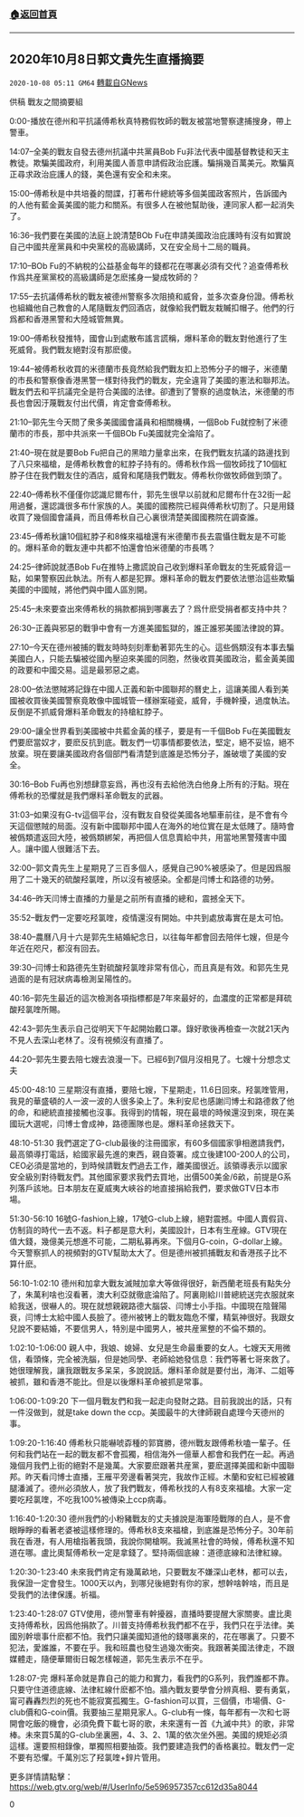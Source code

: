 ###  [:house:返回首頁](https://github.com/ourhimalayas/txt)
---

## 2020年10月8日郭文貴先生直播摘要
`2020-10-08 05:11 GM64` [轉載自GNews](https://gnews.org/zh-hant/410332/)

供稿 戰友之間摘要組

0:00-播放在德州和平抗議傅希秋真特務假牧師的戰友被當地警察逮捕搜身，帶上警車。

14:07–全美的戰友自發去德州抗議中共黨員Bob Fu非法代表中國基督教徒和天主教徒。欺騙美國政府，利用美國人善意申請假政治庇護。騙捐幾百萬美元。欺騙真正尋求政治庇護人的錢，美色還有安全和未來。

15:00–傅希秋是中共培養的間諜，打著布什總統等多個美國政客照片，告訴國內的人他有藍金黃美國的能力和關系。有很多人在被他幫助後，連同家人都一起消失了。

16:36–我們要在美國的法庭上說清楚BOb Fu在申請美國政治庇護時有沒有如實說自己中國共産黨員和中央黨校的高級講師，又在安全局十二局的職員。

17:10–BOb Fu的不納稅的公益基金每年的錢都花在哪裏必須有交代？追查傅希秋作爲共産黨黨校的高級講師是怎麽搖身一變成牧師的？

17:55–去抗議傅希秋的戰友被德州警察多次阻撓和威脅，並多次查身份證。傅希秋也組織他自己教會的人尾隨戰友們回酒店，就像給我們戰友栽贓扣帽子。他們的行爲都和香港黑警和大陸城管無異。

19:00–傅希秋發推特，國會山到處散布謠言謊稱，爆料革命的戰友對他進行了生死威脅。我們戰友絕對沒有那麽傻。

19:44–被傅希秋收買的米德蘭市長竟然給我們戰友扣上恐怖分子的帽子，米德蘭的市長和警察像香港黑警一樣對待我們的戰友，完全違背了美國的憲法和聯邦法。戰友們去和平抗議完全是符合美國的法律。卻遭到了警察的過度執法，米德蘭的市長也會因汙蔑戰友付出代價，肯定會查傅希秋。

21:10–郭先生今天問了衆多美國國會議員和相關機構，一個Bob Fu就控制了米德蘭市的市長，那中共派來一千個BOb Fu美國就完全淪陷了。

21:40–現在就是要Bob Fu把自己的黑暗力量拿出來，在我們戰友抗議的路邊找到了八只來福槍，是傅希秋教會的紅脖子持有的。傅希秋作爲一個牧師找了10個紅脖子住在我們戰友住的酒店，威脅和尾隨我們戰友。傅希秋你做牧師做到頭了。

22:40–傅希秋不僅僅你認識尼爾布什，郭先生很早以前就和尼爾布什在32街一起用過餐，還認識很多布什家族的人。美國的國務院已經與傅希秋切割了。只是用錢收買了幾個國會議員，而且傅希秋自己心裏很清楚美國國務院在調查誰。

23:45–傅希秋讓10個紅脖子和8條來福槍還有米德蘭市長去震懾住戰友是不可能的。爆料革命的戰友連中共都不怕還會怕米德蘭的市長嗎？

24:25–律師說就憑Bob Fu在推特上撒謊說自己收到爆料革命戰友的生死威脅這一點，如果警察因此執法。所有人都是犯罪。爆料革命的戰友們要依法懲治這些欺騙美國的中國賊，將他們與中國人區別開。

25:45–未來要查出來傅希秋的捐款都捐到哪裏去了？爲什麽受捐者都支持中共？

26:30–正義與邪惡的戰爭中會有一方進美國監獄的，誰正誰邪美國法律說的算。

27:10–今天在德州被捕的戰友時時刻刻牽動著郭先生的心。這些僞類沒有本事去騙美國白人，只能去騙被從國內壓迫來美國的同胞，然後收買美國政治，藍金黃美國的政要和中國交易。這是最邪惡之處。

28:00–依法懲賊將記錄在中國人正義和新中國聯邦的曆史上，這讓美國人看到美國被收買後美國警察竟敢像中國城管一樣辦案碰瓷，威脅，手機幹擾，過度執法。反倒是不抓威脅爆料革命戰友的持槍紅脖子。

29:00–讓全世界看到美國被中共藍金黃的樣子，要是有一千個Bob Fu在美國戰友們要麽當奴才，要麽反抗到底。戰友們一切事情都要依法，堅定，絕不妥協，絕不放棄。現在要讓美國政府各個部門看清楚到底誰是恐怖分子，誰破壞了美國的安全。

30:16–Bob Fu再也別想肆意妄爲，再也沒有去給他洗白他身上所有的汙點。現在傅希秋的恐懼就是我們爆料革命戰友的武器。

31:03–如果沒有G-tv這個平台，沒有戰友自發從美國各地驅車前往，是不會有今天這個懲賊的局面。沒有新中國聯邦中國人在海外的地位實在是太低賤了。隨時會被僞類遣返回大陸，被僞類綁架，再把個人信息賣給中共，用當地黑警殘害中國人。讓中國人很難活下去。

32:00–郭文貴先生上星期見了三百多個人，感覺自己90%被感染了。但是因爲服用了二十幾天的硫酸羟氯喹，所以沒有被感染。全都是闫博士和路德的功勞。

34:46–昨天闫博士直播的力量是之前所有直播的總和，震撼全天下。

35:52–戰友們一定要吃羟氯喹，疫情還沒有開始。中共到處放毒實在是太可怕。

38:40–農曆八月十六是郭先生結婚紀念日，以往每年都會回去陪伴七嫂，但是今年近在咫尺，都沒有回去。

39:30–闫博士和路德先生對硫酸羟氯喹非常有信心，而且真是有效。和郭先生見過面的是有冠狀病毒檢測呈陽性的。

40:16–郭先生最近的這次檢測各項指標都是7年來最好的，血濃度的正常都是拜硫酸羟氯喹所賜。

42:43–郭先生表示自己從明天下午起開始戴口罩。錄好歌後再檢查一次就21天內不見人去深山老林了。沒有視頻沒有直播了。

44:20–郭先生要去陪七嫂去浪漫一下。已經6到7個月沒相見了。七嫂十分想念丈夫

45:00-48:10 三星期沒有直播，要陪七嫂，下星期走，11.6日回來。羟氯喹管用，我見的華盛頓的人一波一波的人很多染上了。朱利安尼也感謝闫博士和路德救了他的命，和總統直接接觸也沒事。我得到的情報，現在最壞的時候還沒到來，現在美國玩大選呢，闫博士會成神，路德團隊也是。爆料革命拯救天下。

48:10-51:30 我們選定了G-club最後的注冊國家，有60多個國家爭相邀請我們，最高領導打電話，給國家最先進的東西，親自簽署。成立後建100-200人的公司，CEO必須是當地的，到時候請戰友們過去工作，離美國很近。該領導表示以國家安全級別對待戰友們。其他國家要求我們去買地，出價500美金/6畝，前提是G系列落戶該地。日本朋友在夏威夷大峽谷的地直接捐給我們，要求做GTV日本市場。

51:30-56:10 16號G-fashion上線，17號G-club上線，絕對震撼。中國人賣假貨、仿制貨的時代一去不返。料子都是意大利，美國設計，日本有生産線。GTV現在值大錢，幾億美元想進不可能，二期私募再來。下個月G-coin，G-dollar上線。今天警察抓人的視頻對的GTV幫助太大了。但是德州被抓捕戰友和香港孩子比不算什麽。

56:10-1:02:10 德州和加拿大戰友滅賊加拿大等做得很好，新西蘭老班長有點失分了，朱萬利啥也沒看著，澳大利亞就徹底淪陷了。阿裏剛給川普總統送完衣服就來給我送，很嚇人的。現在就想親親路德大腦袋、闫博士小手指。中國現在陰聲陽衰，闫博士太給中國人長臉了。德州被铐上的戰友臨危不懼，精氣神很好。我跟女兒說不要結婚，不要信男人，特別是中國男人，被共産黨整的不倫不類的。

1:02:10-1:06:00 親人中，我娘、媳婦、女兒是生命最重要的女人。七嫂天天用微信，看頭條，完全被洗腦，但是她同學、老師給她發信息：我們等著七哥來救了。她很理解我，讓我跟戰友多呆呆，多說說話。爆料革命就是要付出，海洋、二姐等被抓，雖和香港不能比。但是以後爆料革命被抓是常事。

1:06:00-1:09:20 下一個月戰友們和我一起走向發財之路。目前我說出的話，只有一件沒做到，就是take down the ccp。美國最牛的大律師親自處理今天德州的事。

1:09:20-1:16:40 傅希秋只能嚇唬孬種的郭寶勝，德州戰友跟傅希秋嗑一輩子。任何和我們站在一起的戰友都不會孤獨，相信海外一億華人都會和我們在一起。再過幾個月我們上街的絕對不是幾萬。大家要麽跟著共産黨，要麽選擇美國和新中國聯邦。昨天看闫博士直播，王雁平旁邊看著哭完，我故作正經。木蘭和安紅已經被雞腿潘滅了。德州必須放人，放了我們戰友，傅希秋找的人有8支來福槍。大家一定要吃羟氯喹，不吃我100%被傳染上ccp病毒。

1:16:40-1:20:30 德州我們的小粉豬戰友的丈夫據說是海軍陸戰隊的白人，是不會眼睜睜的看著老婆被這樣修理的。傅希秋8支來福槍，到底誰是恐怖分子。30年前我在香港，有人用槍指著我頭，我說你開槍啊。我滅黑社會的時候，傅希秋還不知道在哪。盧比奧幫傅希秋一定是拿錢了。堅持兩個底線：道德底線和法律紅線。

1:20:30-1:23:40 未來我們肯定有幾萬畝地，只要戰友不嫌深山老林，都可以去，我保證一定會發生。1000天以內，到哪兒後絕對有你的家，想幹啥幹啥，而且是受我們的法律保護。祈福。

1:23:40-1:28:07 GTV使用，德州警車有幹擾器，直播時要提醒大家關麥。盧比奧支持傅希秋，因爲他捐款了。川普支持傅希秋我們都不在乎，我們只在乎法律。美國別幹壞事什麽都不怕。我們只讓美國知道他的錢哪裏來的，花在哪裏了。只要不犯法，愛誰誰，不要在乎。我和班農也發生過幾次衝突。我跟著美國法律走，不跟媒體走，隨便華爾街日報怎樣報道，郭先生表示不在乎。

1:28:07-完 爆料革命就是靠自己的能力和實力，看我們的G系列，我們誰都不靠。只要守住道德底線、法律紅線什麽都不怕。牆內戰友要學會分辨真相、要有勇氣，甯可轟轟烈烈的死也不能寂寞孤獨生。G-fashion可以買，三個價，市場價、G-club價和G-coin價。我要抽三星期見家人。G-club有一條，每年都有一次和七哥開會吃飯的機會，必須免費下載七哥的歌，未來還有一首《九滅中共》的歌，非常棒。未來買5萬的G-club坐裏圈，4、3、2、1萬的依次坐外圈。美國的規矩必須這樣。還要照相錄像，單獨照相要抽簽。我們要建造我們的香格裏拉。戰友們一定不要有恐懼。千萬別忘了羟氯喹+鋅片管用。

更多詳情請點擊：https://web.gtv.org/web/#/UserInfo/5e596957357cc612d35a8044

0
